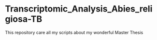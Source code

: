 # Transcriptomic_Analysis_Abies_religiosa-TB
This repository care all my scripts about my wonderful Master Thesis
